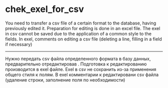 # chek_exel_for_csv

You need to transfer a csv file of a certain format to the database, having previously edited it.
Preparation for editing is done in an excel file.
The exel in csv cannot be saved due to the application of a common style to the fields.
In exel, comments on editing a csv file (deleting a line, filling in a field if necessary)

--------------------------------------------------------------------------------------------------------

Нужно передать csv файла определенного формата в базу данных, предварительно отредактировав . 
Подготовка к редактированию производится в exel файле. 
Exel в csv не сохранить из-за применения общего стиля к полям. 
В exel комментарии к редактировани csv файла (удаление строки, заполнение поля по необходимости) 

